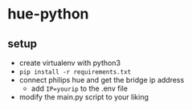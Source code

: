 # hue-python

## setup
- create virtualenv with python3
- `pip install -r requirements.txt`
- connect philips hue and get the bridge ip address
  - add `IP=yourip` to the .env file
- modify the main.py script to your liking
